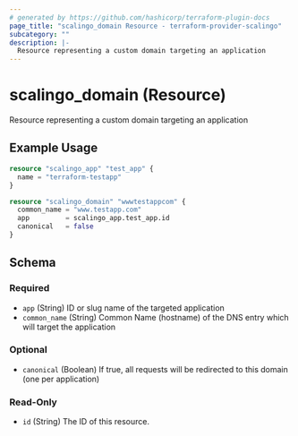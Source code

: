 ```yaml
---
# generated by https://github.com/hashicorp/terraform-plugin-docs
page_title: "scalingo_domain Resource - terraform-provider-scalingo"
subcategory: ""
description: |-
  Resource representing a custom domain targeting an application
---
```


# scalingo_domain (Resource)

Resource representing a custom domain targeting an application

## Example Usage

```terraform
resource "scalingo_app" "test_app" {
  name = "terraform-testapp"
}

resource "scalingo_domain" "wwwtestappcom" {
  common_name = "www.testapp.com"
  app         = scalingo_app.test_app.id
  canonical   = false
}
```

<!-- schema generated by tfplugindocs -->
## Schema

### Required

- `app` (String) ID or slug name of the targeted application
- `common_name` (String) Common Name (hostname) of the DNS entry which will target the application

### Optional

- `canonical` (Boolean) If true, all requests will be redirected to this domain (one per application)

### Read-Only

- `id` (String) The ID of this resource.



